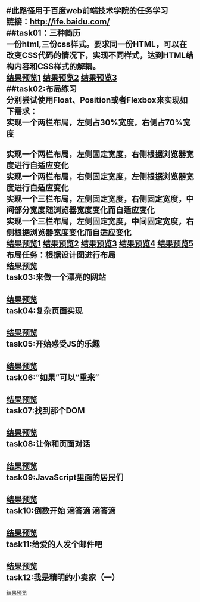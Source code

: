 #此路径用于百度web前端技术学院的任务学习<br>
链接：http://ife.baidu.com/<br>
##task01：三种简历<br>
一份html,三份css样式。要求同一份HTML，可以在改变CSS代码的情况下，实现不同样式，达到HTML结构内容和CSS样式的解耦。<br>
[结果预览1](http://htmlpreview.github.io/?https://github.com/newcodero/learning-journey/blob/master/webLearning/baiduWebLearning/task01/resume.html)
[结果预览2](http://htmlpreview.github.io/?https://github.com/newcodero/learning-journey/blob/master/webLearning/baiduWebLearning/task01/resume2.html)
[结果预览3](http://htmlpreview.github.io/?https://github.com/newcodero/learning-journey/blob/master/webLearning/baiduWebLearning/task01/resume3.html)<br>
##task02:布局练习<br>
分别尝试使用Float、Position或者Flexbox来实现如下需求：<br>
实现一个两栏布局，左侧占30%宽度，右侧占70%宽度<br><br>
实现一个两栏布局，左侧固定宽度，右侧根据浏览器宽度进行自适应变化<br>
实现一个两栏布局，右侧固定宽度，左侧根据浏览器宽度进行自适应变化<br>
实现一个三栏布局，左侧固定宽度，右侧固定宽度，中间部分宽度随浏览器宽度变化而自适应变化<br>
实现一个三栏布局，左侧固定宽度，中间固定宽度，右侧根据浏览器宽度变化而自适应变化<br>
[结果预览1](http://htmlpreview.github.io/?https://github.com/newcodero/learning-journey/blob/master/webLearning/baiduWebLearning/task02/layout1.html)
[结果预览2](http://htmlpreview.github.io/?https://github.com/newcodero/learning-journey/blob/master/webLearning/baiduWebLearning/task02/layout2.html)
[结果预览3](http://htmlpreview.github.io/?https://github.com/newcodero/learning-journey/blob/master/webLearning/baiduWebLearning/task02/layout3.html)
[结果预览4](http://htmlpreview.github.io/?https://github.com/newcodero/learning-journey/blob/master/webLearning/baiduWebLearning/task02/layout4.html)
[结果预览5](http://htmlpreview.github.io/?https://github.com/newcodero/learning-journey/blob/master/webLearning/baiduWebLearning/task02/layout.html)<br>
布局任务：根据设计图进行布局<br>
[结果预览](http://htmlpreview.github.io/?https://github.com/newcodero/learning-journey/blob/master/webLearning/baiduWebLearning/task02/layouttask.html)<br>
task03:来做一个漂亮的网站<br>
-----
[结果预览](http://htmlpreview.github.io/?https://github.com/newcodero/learning-journey/blob/master/webLearning/baiduWebLearning/task03/project_train_1.html)<br>
task04:复杂页面实现<br>
-----
[结果预览](http://htmlpreview.github.io/?https://github.com/newcodero/learning-journey/blob/master/webLearning/baiduWebLearning/task04/project_train_2.html)<br>
task05:开始感受JS的乐趣<br>
-----
[结果预览](http://htmlpreview.github.io/?https://github.com/newcodero/learning-journey/blob/master/webLearning/baiduWebLearning/task05_js1/resume.html)<br>
task06:“如果”可以“重来”<br>
-----
[结果预览](http://htmlpreview.github.io/?https://github.com/newcodero/learning-journey/blob/master/webLearning/baiduWebLearning/task06_js2/js_1.html)<br>
task07:找到那个DOM
-----
[结果预览](http://htmlpreview.github.io/?https://github.com/newcodero/learning-journey/blob/master/webLearning/baiduWebLearning/task07/js_2.html)<br>
task08:让你和页面对话
-----
[结果预览](http://htmlpreview.github.io/?https://github.com/newcodero/learning-journey/blob/master/webLearning/baiduWebLearning/task08/js_3.html)<br>
task09:JavaScript里面的居民们
-----
[结果预览](http://htmlpreview.github.io/?https://github.com/newcodero/learning-journey/blob/master/webLearning/baiduWebLearning/task09/js_4.html)<br>
task10:倒数开始 滴答滴 滴答滴
-----
[结果预览](http://htmlpreview.github.io/?https://github.com/newcodero/learning-journey/blob/master/webLearning/baiduWebLearning/task10/js_5.html)<br>
task11:给爱的人发个邮件吧
-----
[结果预览](http://htmlpreview.github.io/?https://github.com/newcodero/learning-journey/blob/master/webLearning/baiduWebLearning/task11/js_6.html)<br>
task12:我是精明的小卖家（一）
-----
[结果预览](http://htmlpreview.github.io/?https://github.com/newcodero/learning-journey/blob/master/webLearning/baiduWebLearning/task12/js_7.html)<br>


